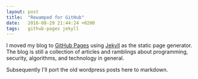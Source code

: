 ```yaml
---
layout: post
title:  "Rewamped for GitHub"
date:   2016-08-29 21:44:24 +0200
tags:   github-pages jekyll
---
```


I moved my blog to [GitHub Pages][gh-pages] using [Jekyll][jekyll] as the static page generator. The
blog is still a collection of articles and ramblings about programming, security, algorithms, and
technology in general.

Subsequently I'll port the old wordpress posts here to markdown.

[gh-pages]: https://github.com/netromdk/netromdk.github.io
[jekyll]: https://jekyllrb.com
